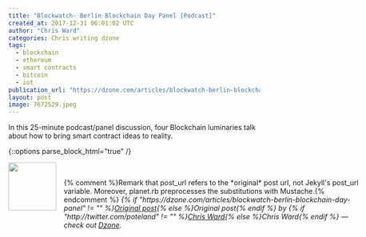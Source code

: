 ```yaml
---
title: "Blockwatch- Berlin Blockchain Day Panel [Podcast]"
created_at: 2017-12-31 06:01:02 UTC
author: "Chris Ward"
categories: Chris writing dzone
tags: 
  - blockchain
  - ethereum
  - smart contracts
  - bitcoin
  - iot
publication_url: "https://dzone.com/articles/blockwatch-berlin-blockchain-day-panel"
layout: post
image: 7672529.jpeg
---
```

In this 25-minute podcast/panel discussion, four Blockchain luminaries talk about how to bring smart contract ideas to reality.


{::options parse_block_html="true" /}
<div class="author">
   <img src="http://www.rss-specifications.com/rss-spec-rss.gif" style="width: 96px; height: 96;">
   <span style="position: absolute; padding: 32px 15px;">{% comment %}Remark that post_url refers to the *original* post url, not Jekyll's post_url variable. Moreover, planet.rb preprocesses the substitutions with Mustache.{% endcomment %}
      <i>{% if "https://dzone.com/articles/blockwatch-berlin-blockchain-day-panel" != "" %}<a href="https://dzone.com/articles/blockwatch-berlin-blockchain-day-panel">Original post</a>{% else %}Original post{% endif %} by {% if "http://twitter.com/poteland" != "" %}<a href="http://twitter.com/poteland">Chris Ward</a>{% else %}Chris Ward{% endif %} &mdash; check out <a href="https://dzone.com">Dzone</a>.</i>
  </span>
</div>
